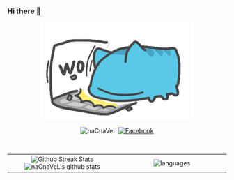 ### Hi there 👋

<p align="center">
  <img alight="right" src="./capoo.gif" width="350px">
</p>
<p align="center">
  <img src="https://komarev.com/ghpvc/?username=naCnaVeL&label=Profile%20views&color=f69673&style=flat" alt="naCnaVeL" />
  <a href="https://www.facebook.com/canleit5509/"><img src="https://img.shields.io/badge/Facebook--_.svg?style=social&logo=facebook" alt="Facebook"></a>
</p>
<br>
<table border="0">
 <tr>
    <td width="50%" align="center">
      <img width="350" src="https://github-readme-streak-stats.herokuapp.com/?user=canleit5509" alt="Github Streak Stats">
      <img width="350" alt="naCnaVeL's github stats" src="https://github-readme-stats.vercel.app/api?username=naCnaVeL&&show_icons=true&title_color=ffffff&icon_color=bb2acf&text_color=daf7dc&bg_color=151515" >
   </td>
    <td align="center"> 
      <img width="350" alt="languages" src="https://github-readme-stats.vercel.app/api/top-langs/?username=naCnaVeL&layout=compact&theme=tokyonight&langs_count=10">
   </td>
 </tr>
</table>
<!--
**canleit5509/canleit5509** is a ✨ _special_ ✨ repository because its `README.md` (this file) appears on your GitHub profile.

Here are some ideas to get you started:

- 🔭 I’m currently working on ...
- 🌱 I’m currently learning ...
- 👯 I’m looking to collaborate on ...
- 🤔 I’m looking for help with ...
- 💬 Ask me about ...
- 📫 How to reach me: ...
- 😄 Pronouns: ...
- ⚡ Fun fact: ...
-->
